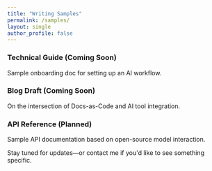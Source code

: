 ```yaml
---
title: "Writing Samples"
permalink: /samples/
layout: single
author_profile: false
---
```


### Technical Guide (Coming Soon)
Sample onboarding doc for setting up an AI workflow.

### Blog Draft (Coming Soon)
On the intersection of Docs-as-Code and AI tool integration.

### API Reference (Planned)
Sample API documentation based on open-source model interaction.

Stay tuned for updates—or contact me if you'd like to see something specific.
